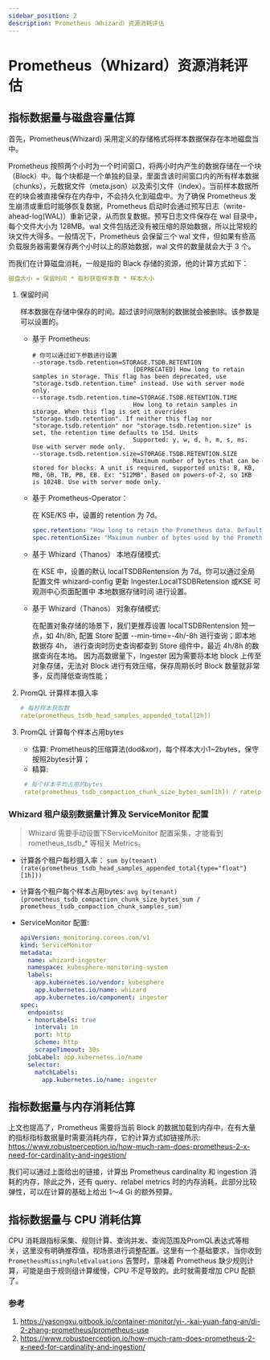 ```yaml
---
sidebar_position: 2
description: Prometheus（Whizard）资源消耗评估
---
```

# Prometheus（Whizard）资源消耗评估

## 指标数据量与磁盘容量估算

首先，Prometheus(Whizard) 采用定义的存储格式将样本数据保存在本地磁盘当中。

Prometheus 按照两个小时为一个时间窗口，将两小时内产生的数据存储在一个块（Block）中。每个块都是一个单独的目录，里面含该时间窗口内的所有样本数据（chunks），元数据文件（meta.json）以及索引文件（index）。当前样本数据所在的块会被直接保存在内存中，不会持久化到磁盘中。为了确保 Prometheus 发生崩溃或重启时能够恢复数据，Prometheus 启动时会通过预写日志（write-ahead-log(WAL)）重新记录，从而恢复数据。预写日志文件保存在 wal 目录中，每个文件大小为 128MB。wal 文件包括还没有被压缩的原始数据，所以比常规的块文件大得多。一般情况下，Prometheus 会保留三个 wal 文件，但如果有些高负载服务器需要保存两个小时以上的原始数据，wal 文件的数量就会大于 3 个。

而我们在计算磁盘消耗，一般是指的 Black 存储的资源，他的计算方式如下：

```yaml
磁盘大小 = 保留时间 * 每秒获取样本数 * 样本大小
```

1. 保留时间

    样本数据在存储中保存的时间。超过该时间限制的数据就会被删除。该参数是可以设置的。

    * 基于 Prometheus:

        ```shell
        # 你可以通过如下参数进行设置
        --storage.tsdb.retention=STORAGE.TSDB.RETENTION
                                    [DEPRECATED] How long to retain samples in storage. This flag has been deprecated, use "storage.tsdb.retention.time" instead. Use with server mode only.
        --storage.tsdb.retention.time=STORAGE.TSDB.RETENTION.TIME
                                    How long to retain samples in storage. When this flag is set it overrides "storage.tsdb.retention". If neither this flag nor "storage.tsdb.retention" nor "storage.tsdb.retention.size" is set, the retention time defaults to 15d. Units
                                    Supported: y, w, d, h, m, s, ms. Use with server mode only.
        --storage.tsdb.retention.size=STORAGE.TSDB.RETENTION.SIZE
                                    Maximum number of bytes that can be stored for blocks. A unit is required, supported units: B, KB, MB, GB, TB, PB, EB. Ex: "512MB". Based on powers-of-2, so 1KB is 1024B. Use with server mode only.
        ```

    * 基于 Prometheus-Operator：

        在 KSE/KS 中，设置的 retention 为 7d。

        ```yaml
        spec.retention: "How long to retain the Prometheus data. Default: “24h” if spec.retention and spec.retentionSize are empty."
        spec.retentionSize: "Maximum number of bytes used by the Prometheus data."
        ```

    * 基于 Whizard（Thanos） 本地存储模式:

        在 KSE 中，设置的默认 localTSDBRentension 为 7d。你可以通过全局配置文件 whizard-config 更新 Ingester.LocalTSDBRetension 或KSE 可观测中心页面配置中 本地数据存储时间 进行设置。

    * 基于 Whizard（Thanos） 对象存储模式:

        在配置对象存储的场景下，我们更推荐设置 localTSDBRentension 短一点，如 4h/8h, 配置 Store 配置 --min-time=-4h/-8h 进行查询；即本地数据存 4h， 进行查询时历史查询都查到 Store 组件中，最近 4h/8h 的数据查询在本地。 因为高数据量下，Ingester 因为需要将本地 block 上传至对象存储，无法对 Block 进行有效压缩，保存周期长时 Block 数量就非常多，反而降低查询性能；

2. PromQL 计算样本摄入率

   ```yaml
   # 每秒样本获取数
   rate(prometheus_tsdb_head_samples_appended_total[2h])
   ```

3. PromQL 计算每个样本占用bytes
   * 估算: Prometheus的压缩算法(dod&xor)，每个样本大小1~2bytes，保守按照2bytes计算；
   * 精算:

   ```yaml
    # 每个样本平均占用的bytes
    rate(prometheus_tsdb_compaction_chunk_size_bytes_sum[1h]) / rate(prometheus_tsdb_compaction_chunk_samples_sum[1h]) 
   ```

### Whizard 租户级别数据量计算及 ServiceMonitor 配置

> Whizard 需要手动设置下ServiceMonitor 配置采集，才能看到 rometheus_tsdb_* 等相关 Metrics。

* 计算各个租户每秒摄入率： `sum by(tenant)(rate(prometheus_tsdb_head_samples_appended_total{type="float"}[1h]))`

* 计算各个租户每个样本占用bytes: `avg by(tenant)(prometheus_tsdb_compaction_chunk_size_bytes_sum / prometheus_tsdb_compaction_chunk_samples_sum)`

* ServiceMonitor 配置:

    ```yaml
    apiVersion: monitoring.coreos.com/v1
    kind: ServiceMonitor
    metadata:
      name: whizard-ingester
      namespace: kubesphere-monitoring-system
      labels:
        app.kubernetes.io/vendor: kubesphere
        app.kubernetes.io/name: whizard
        app.kubernetes.io/component: ingester
    spec:
      endpoints:
      - honorLabels: true
        interval: 1m
        port: http
        scheme: http
        scrapeTimeout: 30s
      jobLabel: app.kubernetes.io/name
      selector:
        matchLabels:
          app.kubernetes.io/name: ingester
    ```

## 指标数据量与内存消耗估算

上文也提高了，Prometheus 需要将当前 Block 的数据加载到内存中，在有大量的指标指标数据量时需要消耗内存，它的计算方式如链接所示: https://www.robustperception.io/how-much-ram-does-prometheus-2-x-need-for-cardinality-and-ingestion/

我们可以通过上面给出的链接，计算出 Prometheus cardinality 和 ingestion 消耗的内存，除此之外，还有 query、relabel metrics 时的内存消耗，此部分比较弹性，可以在计算的基础上给出 1～4 Gi 的额外预算。

## 指标数据量与 CPU 消耗估算

CPU 消耗跟指标采集、规则计算、查询并发、查询范围及PromQL表达式等相关，这里没有明确推荐值，视场景进行调整配置。这里有一个基础要求，当你收到 `PrometheusMissingRuleEvaluations` 告警时，意味着 Prometheus 缺少规则计算，可能是由于规则组计算缓慢，CPU 不足导致的。此时就需要增加 CPU 配额了。

### 参考

1. https://yasongxu.gitbook.io/container-monitor/yi-.-kai-yuan-fang-an/di-2-zhang-prometheus/prometheus-use
2. https://www.robustperception.io/how-much-ram-does-prometheus-2-x-need-for-cardinality-and-ingestion/
